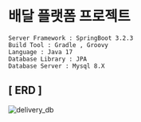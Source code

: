 # 배달 플랫폼 프로젝트
```
Server Framework : SpringBoot 3.2.3
Build Tool : Gradle , Groovy
Language : Java 17
Database Library : JPA
Database Server : Mysql 8.X
```
[ ERD ]
---
![delivery_db](https://github.com/riqua-end/delivery/assets/129530989/fde27604-c08a-47ae-8a91-b1cbfc6ebc07)